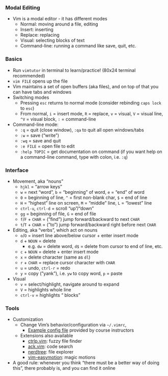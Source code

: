 ### Modal Editing

- Vim is a modal editor - it has different modes
    - Normal: moving around a file, editing
    - Insert: inserting
    - Replace: replacing
    - Visual: selecting blocks of text
    - Command-line: running a command like save, quit, etc.

### Basics

- Run `vimtutor` in terminal to learn/practice! (80x24 terminal recommended)
- `vim FILE` opens up the file
- Vim maintains a set of open buffers (aka files), and on top of that you can have tabs and windows
- Switching modes
    - Pressing `esc` returns to normal mode (consider rebinding `caps lock` to `esc`)
    - From normal, `i` = insert mode, `R` = replace, `v` = visual, `V` = visual line, `^V` = visual block, `:` = command-line
- Command-line mode:
    - `:q` = quit (close window), `:qa` to quit all open windows/tabs
    - `:w` = save (“write”)
    - `:wq` = save and quit
    - `:e FILE` = open file to edit
    - `:help TOPIC` = get documentation on command (if you want help on a command-line command, type with colon, i.e. `:q`)

### Interface

- Movement, aka “nouns”
    - `hjkl` = “arrow keys”
    - `w` = next “word”, `b` = “beginning” of word, `e` = “end” of word
    - `0` = beginning of line, `^` = first non-blank char, `$` = end of line
    - `H` = “highest” line on screen, `M` = “middle” line, `L` = “lowest” line
    - `ctrl-u`, `ctrl-d` = scroll “up”/“down”
    - `gg` = beginning of file, `G` = end of file
    - `f`/`F` + `CHAR` = (”find”) jump forward/backward to next `CHAR`
    - `t`/`T` + `CHAR` = (”to”) jump forward/backward right before next `CHAR`
- Editing, aka “verbs”, which act on nouns
    - `o`/`O` = insert line above/below cursor + enter insert mode
    - `d` + `NOUN` = delete
        - e.g. `dw` = delete word, `d$` = delete from cursor to end of line, etc.
    - `c` + `NOUN` = delete + enter insert mode
    - `x` = delete character (same as `dl`)
    - `r` + `CHAR` = replace cursor character with `CHAR`
    - `u` = undo, `ctrl-r` = redo
    - `y` = copy (”yank”), i.e. `yw` to copy word, `p` = paste
- Visual
    - `v` = select/highlight, navigate around to expand
    - `V` = highlights whole line
    - `ctrl-v` = highlights “ blocks”

### Tools

- Customization
    - Change Vim’s behavior/configuration via `~/.vimrc`,
        - [Example config file](https://missing.csail.mit.edu/2020/files/vimrc) provided by course instructors
    - Extensions also available
        - [ctrlp.vim](https://github.com/ctrlpvim/ctrlp.vim): fuzzy file finder
        - [ack.vim](https://github.com/mileszs/ack.vim): code search
        - [nerdtree](https://github.com/scrooloose/nerdtree): file explorer
        - [vim-easymotion](https://github.com/easymotion/vim-easymotion): magic motions
- A good rule: whenever you think “there must be a better way of doing this”, there probably is, and you can find it online